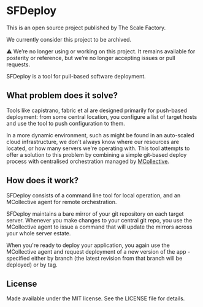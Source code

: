 # SFDeploy

This is an open source project published by The Scale Factory.

We currently consider this project to be archived.

:warning: We’re no longer using or working on this project. It remains available for posterity or reference, but we’re no longer accepting issues or pull requests.

SFDeploy is a tool for pull-based software deployment.

## What problem does it solve?

Tools like capistrano, fabric et al are designed primarily for push-based deployment: from some central location, you configure a list of target hosts and use the tool to push configuration to them.

In a more dynamic environment, such as might be found in an auto-scaled cloud infrastructure, we don't always know where our resources are located, or how many servers we're operating with.  This tool attempts to offer a solution to this problem by combining a simple git-based deploy process with centralised orchestration managed by [MCollective](http://puppetlabs.com/mcollective). 


## How does it work?

SFDeploy consists of a command line tool for local operation, and an MCollective agent for remote orchestration.

SFDeploy maintains a bare mirror of your git repository on each target server.  Whenever you make changes to your central git repo, you use the MCollective agent to issue a command that will update the mirrors across your whole server estate.

When you're ready to deploy your application, you again use the MCollective agent and request deployment of a new version of the app - specified either by branch (the latest revision from that branch will be deployed) or by tag.


## License

Made available under the MIT license.  See the LICENSE file for details.
